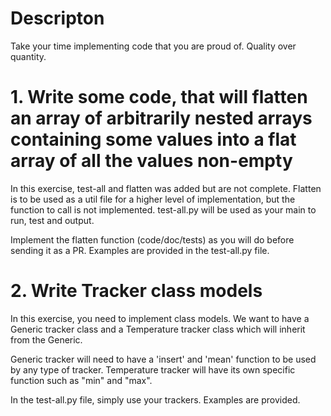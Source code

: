 # Descripton

Take your time implementing code that you are proud of. Quality over quantity.

# 1. Write some code, that will flatten an array of arbitrarily nested arrays containing some values into a flat array of all the values non-empty

In this exercise, test-all and flatten was added but are not complete. Flatten is to be used as a util file for a higher level of implementation, but the function to call is not implemented.
test-all.py will be used as your main to run, test and output.

Implement the flatten function (code/doc/tests) as you will do before sending it as a PR. Examples are provided in the test-all.py file.

# 2. Write Tracker class models

In this exercise, you need to implement class models. We want to have a Generic tracker class and a Temperature tracker class which will inherit from the Generic.

Generic tracker will need to have a 'insert' and 'mean' function to be used by any type of tracker.
Temperature tracker will have its own specific function such as "min" and "max".

In the test-all.py file, simply use your trackers. Examples are provided. 
